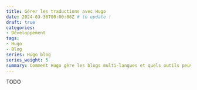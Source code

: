 ```yaml
---
title: Gérer les traductions avec Hugo
date: 2024-03-30T00:00:00Z # to update !
draft: true
categories:
- Développement
tags:
- Hugo
- Blog
series: Hugo blog
series_weight: 5
summary: Comment Hugo gère les blogs multi-langues et quels outils peuvent nous aider à traduire les articles, creusons ce sujet ensemble !
---
```


TODO
